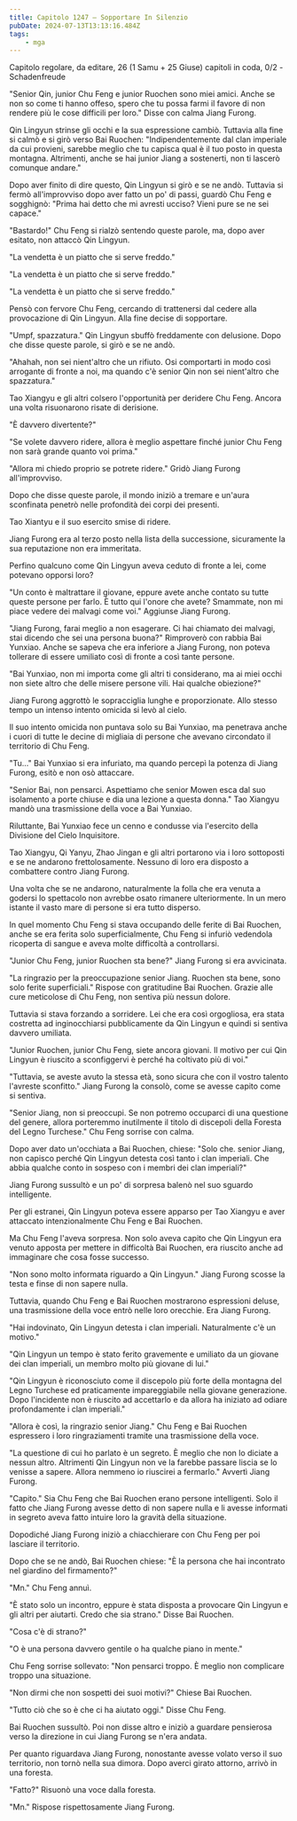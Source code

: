 ```yaml
---
title: Capitolo 1247 – Sopportare In Silenzio
pubDate: 2024-07-13T13:13:16.484Z
tags:
    - mga
---
```



Capitolo regolare,
da editare,
26 (1 Samu + 25 Giuse) capitoli in coda, 0/2
-Schadenfreude</em>


"Senior Qin, junior Chu Feng e junior Ruochen sono miei amici. Anche se non so come ti hanno offeso, spero che tu possa farmi il favore di non rendere più le cose difficili per loro." Disse con calma Jiang Furong.


Qin Lingyun strinse gli occhi e la sua espressione cambiò. Tuttavia alla fine si calmò e si girò verso Bai Ruochen: "Indipendentemente dal clan imperiale da cui provieni, sarebbe meglio che tu capisca qual è il tuo posto in questa montagna. Altrimenti, anche se hai junior Jiang a sostenerti, non ti lascerò comunque andare."


Dopo aver finito di dire questo, Qin Lingyun si girò e se ne andò. Tuttavia si fermò all'improvviso dopo aver fatto un po' di passi, guardò Chu Feng e sogghignò: "Prima hai detto che mi avresti ucciso? Vieni pure se ne sei capace."


"Bastardo!" Chu Feng si rialzò sentendo queste parole, ma, dopo aver esitato, non attaccò Qin Lingyun.


"La vendetta è un piatto che si serve freddo."


"La vendetta è un piatto che si serve freddo."


"La vendetta è un piatto che si serve freddo."


Pensò con fervore Chu Feng, cercando di trattenersi dal cedere alla provocazione di Qin Lingyun. Alla fine decise di sopportare.


"Umpf, spazzatura." Qin Lingyun sbuffò freddamente con delusione. Dopo che disse queste parole, si girò e se ne andò.


"Ahahah, non sei nient'altro che un rifiuto. Osi comportarti in modo così arrogante di fronte a noi, ma quando c'è senior Qin non sei nient'altro che spazzatura."


Tao Xiangyu e gli altri colsero l'opportunità per deridere Chu Feng. Ancora una volta risuonarono risate di derisione.


"È davvero divertente?"


"Se volete davvero ridere, allora è meglio aspettare finché junior Chu Feng non sarà grande quanto voi prima."


"Allora mi chiedo proprio se potrete ridere." Gridò Jiang Furong all'improvviso.


Dopo che disse queste parole, il mondo iniziò a tremare e un'aura sconfinata penetrò nelle profondità dei corpi dei presenti.


Tao Xiantyu e il suo esercito smise di ridere.


Jiang Furong era al terzo posto nella lista della successione, sicuramente la sua reputazione non era immeritata.


Perfino qualcuno come Qin Lingyun aveva ceduto di fronte a lei, come potevano opporsi loro?


"Un conto è maltrattare il giovane, eppure avete anche contato su tutte queste persone per farlo. È tutto qui l'onore che avete? Smammate, non mi piace vedere dei malvagi come voi." Aggiunse Jiang Furong.


"Jiang Furong, farai meglio a non esagerare. Ci hai chiamato dei malvagi, stai dicendo che sei una persona buona?" Rimproverò con rabbia Bai Yunxiao. Anche se sapeva che era inferiore a Jiang Furong, non poteva tollerare di essere umiliato così di fronte a così tante persone.


"Bai Yunxiao, non mi importa come gli altri ti considerano, ma ai miei occhi non siete altro che delle misere persone vili. Hai qualche obiezione?"


Jiang Furong aggrottò le sopracciglia lunghe e proporzionate. Allo stesso tempo un intenso intento omicida si levò al cielo.


Il suo intento omicida non puntava solo su Bai Yunxiao, ma penetrava anche i cuori di tutte le decine di migliaia di persone che avevano circondato il territorio di Chu Feng.


"Tu..." Bai Yunxiao si era infuriato, ma quando percepì la potenza di Jiang Furong, esitò e non osò attaccare.


"Senior Bai, non pensarci. Aspettiamo che senior Mowen esca dal suo isolamento a porte chiuse e dia una lezione a questa donna." Tao Xiangyu mandò una trasmissione della voce a Bai Yunxiao.


Riluttante, Bai Yunxiao fece un cenno e condusse via l'esercito della Divisione del Cielo Inquisitore.


Tao Xiangyu, Qi Yanyu, Zhao Jingan e gli altri portarono via i loro sottoposti e se ne andarono frettolosamente. Nessuno di loro era disposto a combattere contro Jiang Furong.


Una volta che se ne andarono, naturalmente la folla che era venuta a godersi lo spettacolo non avrebbe osato rimanere ulteriormente. In un mero istante il vasto mare di persone si era tutto disperso.


In quel momento Chu Feng si stava occupando delle ferite di Bai Ruochen, anche se era ferita solo superficialmente, Chu Feng si infuriò vedendola ricoperta di sangue e aveva molte difficoltà a controllarsi.


"Junior Chu Feng, junior Ruochen sta bene?" Jiang Furong si era avvicinata.


"La ringrazio per la preoccupazione senior Jiang. Ruochen sta bene, sono solo ferite superficiali." Rispose con gratitudine Bai Ruochen. Grazie alle cure meticolose di Chu Feng, non sentiva più nessun dolore.


Tuttavia si stava forzando a sorridere. Lei che era così orgogliosa, era stata costretta ad inginocchiarsi pubblicamente da Qin Lingyun e quindi si sentiva davvero umiliata.


"Junior Ruochen, junior Chu Feng, siete ancora giovani. Il motivo per cui Qin Lingyun è riuscito a sconfiggervi è perché ha coltivato più di voi."


"Tuttavia, se aveste avuto la stessa età, sono sicura che con il vostro talento l'avreste sconfitto." Jiang Furong la consolò, come se avesse capito come si sentiva.


"Senior Jiang, non si preoccupi. Se non potremo occuparci di una questione del genere, allora porteremmo inutilmente il titolo di discepoli della Foresta del Legno Turchese." Chu Feng sorrise con calma.


Dopo aver dato un'occhiata a Bai Ruochen, chiese: "Solo che. senior Jiang, non capisco perché Qin Lingyun detesta così tanto i clan imperiali. Che abbia qualche conto in sospeso con i membri dei clan imperiali?"


Jiang Furong sussultò e un po' di sorpresa balenò nel suo sguardo intelligente.


Per gli estranei, Qin Lingyun poteva essere apparso per Tao Xiangyu e aver attaccato intenzionalmente Chu Feng e Bai Ruochen.


Ma Chu Feng l'aveva sorpresa. Non solo aveva capito che Qin Lingyun era venuto apposta per mettere in difficoltà Bai Ruochen, era riuscito anche ad immaginare che cosa fosse successo.


"Non sono molto informata riguardo a Qin Lingyun." Jiang Furong scosse la testa e finse di non sapere nulla.


Tuttavia, quando Chu Feng e Bai Ruochen mostrarono espressioni deluse, una trasmissione della voce entrò nelle loro orecchie. Era Jiang Furong.


"Hai indovinato, Qin Lingyun detesta i clan imperiali. Naturalmente c'è un motivo."


"Qin Lingyun un tempo è stato ferito gravemente e umiliato da un giovane dei clan imperiali, un membro molto più giovane di lui."


"Qin Lingyun è riconosciuto come il discepolo più forte della montagna del Legno Turchese ed praticamente impareggiabile nella giovane generazione. Dopo l'incidente non è riuscito ad accettarlo e da allora ha iniziato ad odiare profondamente i clan imperiali."


"Allora è così, la ringrazio senior Jiang." Chu Feng e Bai Ruochen espressero i loro ringraziamenti tramite una trasmissione della voce.


"La questione di cui ho parlato è un segreto. È meglio che non lo diciate a nessun altro. Altrimenti Qin Lingyun non ve la farebbe passare liscia se lo venisse a sapere. Allora nemmeno io riuscirei a fermarlo." Avvertì Jiang Furong.


"Capito." Sia Chu Feng che Bai Ruochen erano persone intelligenti. Solo il fatto che Jiang Furong avesse detto di non sapere nulla e li avesse informati in segreto aveva fatto intuire loro la gravità della situazione.


Dopodiché Jiang Furong iniziò a chiacchierare con Chu Feng per poi lasciare il territorio.


Dopo che se ne andò, Bai Ruochen chiese: "È la persona che hai incontrato nel giardino del firmamento?"


"Mn." Chu Feng annuì.


"È stato solo un incontro, eppure è stata disposta a provocare Qin Lingyun e gli altri per aiutarti. Credo che sia strano." Disse Bai Ruochen.


"Cosa c'è di strano?"


"O è una persona davvero gentile o ha qualche piano in mente."


Chu Feng sorrise sollevato: "Non pensarci troppo. È meglio non complicare troppo una situazione.


"Non dirmi che non sospetti dei suoi motivi?" Chiese Bai Ruochen.


"Tutto ciò che so è che ci ha aiutato oggi." Disse Chu Feng.


Bai Ruochen sussultò. Poi non disse altro e iniziò a guardare pensierosa verso la direzione in cui Jiang Furong se n'era andata.


Per quanto riguardava Jiang Furong, nonostante avesse volato verso il suo territorio, non tornò nella sua dimora. Dopo averci girato attorno, arrivò in una foresta.


"Fatto?" Risuonò una voce dalla foresta.


"Mn." Rispose rispettosamente Jiang Furong.
                                


                                



